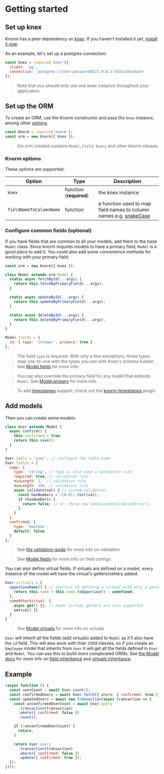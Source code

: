 # Getting started

## Set up knex

Knorm has a peer dependency on [knex](http://knexjs.org). If you haven't
installed it yet, [install it now](http://knexjs.org/#Installation).

As an example, let's set up a postgres connection:

```js
const knex = require('knex'){
  client: 'pg',
  connection: 'postgres://user:password@127.0.0.1:5432/database'
});
```
> Note that you should only use one knex instance throughout your application.

## Set up the ORM

To create an ORM, use the Knorm constructor and pass the `knex` instance, among
other [options](#knorm-options).

```js
const Knorm = require('knorm');
const orm = new Knorm({ knex });
```
> the orm created contains `Model`, `Field`, `Query` and other knorm classes.

### Knorm options

These options are supported:

| Option | Type | Description                                        |
| ------ | ---- | --------------------------------------------------- |
| `knex` | function (__required__) | the knex instance |
| `fieldNameToColumnName` | function | a function used to map field names to column names e.g. [snakeCase](https://lodash.com/docs/4.17.4#snakeCase) |

### Configure common fields (optional)

If you have fields that are common to all your models, add them to the base
`Model` class. Since knorm requires models to have a primary field, `Model` is a
good place to add it. You could also add some convenience methods for working
with your primary field:

```js
const orm = new Knorm({ knex });

class Model extends orm.Model {
  static async fetchById(...args) {
    return this.fetchByPrimaryField(...args);
  }

  static async updateById(...args) {
    return this.updateByPrimaryField(...args);
  }

  static async deleteById(...args) {
    return this.deleteByPrimaryField(...args);
  }
}

Model.fields = {
  id: { type: 'integer', primary: true }
};
```
> The field `type` is required. With only a few exceptions, these types map
one-to-one with the types you use with Knex's schema builder. See
[Model.fields](api/model.md#modelfields) for more info.

> You can also override the primary field for any model that extends `Model`.
See [Model.primary](api/model.md#modelprimary) for more info.

> To add [timestamps](http://knexjs.org/#Schema-timestamps) support, check out
the [knorm-timestamps](https://www.npmjs.com/package/knorm-timestamps) plugin

## Add models

Then you can create some models:

```js
class User extends Model {
  async confirm() {
    this.confirmed = true;
    return this.save();
  }
}

User.table = 'user'; // configure the table-name
User.fields = {
  name: {
    type: 'string', // type is also used a validation rule
    required: true, // validation rule
    minLength: 2,  // validation rule
    maxLength: 100, // validation rule
    async validate(val) { // custom validation
      const hasNumbers = /[0-9]/.test(val);
      if (hasNumbers) {
        return false; // or: throw new SomeCustomValidationError();
      }
    }
  },
  confirmed: {
    type: 'boolean',
    default: false
  }
};
```
> See [the validation guide](guides/validation.md) for more info on validation

> See [Model.fields](api/model.md#modelfields) for more info on field configs

You can also define virtual fields. If virtuals are defined on a model, every
instance of the model will have the virtual's getters/setters added.

```js
User.virtuals = {
  upperCaseName() { // shortcut to defining a virtual with only a getter
    return this.name ? this.name.toUpperCase() : undefined;
  },
  someOtherVirtual: {
    async get() {}, // async virtual getters are also supported
    set(val) {}
  }
}
```
> See [Model.virtuals](api/model.md#modelvirtuals) for more info on virtuals

`User` will inherit all the fields (add virtuals) added to `Model` so it'll also
have the `id` field. This will also work with thier child classes, so if you
create an `Employee` model that inherits from `User` it will get all the fields
defined in `User` and `Model`. You can use this to build more complicated ORMs.
See [the Model docs](api/model.md) for more info on
[field inheritance](api/model.md#modelfields) and
[virtuals inheritance](api/model.md#modelvirtuals).

## Example

```js
(async function () {
  const userCount = await User.count();
  const confirmedUsers = await User.fetch({ where: { confirmed: true }});
  const updatedUsers = await new Transaction(async transaction => {
    const unconfirmedUserCount = await User.query
      .transaction(transaction)
      .where({ confirmed: false })
      .count();

    if (!unconfirmedUserCount) {
      return;
    }

    return User.query
      .transaction(transaction)
      .where({ confirmed: false })
      .update({ confirmed: true });
  });
})();
```
